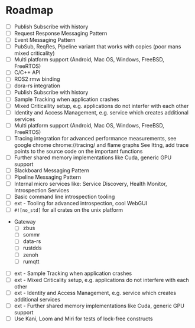 # Roadmap

* [ ] Publish Subscribe with history
* [ ] Request Response Messaging Pattern
* [ ] Event Messaging Pattern
* [ ] PubSub, ReqRes, Pipeline variant that works with copies (poor mans mixed criticality)
* [ ] Multi platform support (Android, Mac OS, Windows, FreeBSD, FreeRTOS)
* [ ] C/C++ API
* [ ] ROS2 rmw binding
* [ ] dora-rs integration
* [ ] Publish Subscribe with history
* [ ] Sample Tracking when application crashes
* [ ] Mixed Criticallity setup, e.g. applications do not interfer with each other
* [ ] Identity and Access Management, e.g. service which creates additional services
* [ ] Multi platform support (Android, Mac OS, Windows, FreeBSD, FreeRTOS)
* [ ] Tracing integration for advanced performance measurements, see google chrome chrome://tracing/ and flame graphs
      See lttng, add trace points to the source code on the important functions
* [ ] Further shared memory implementations like Cuda, generic GPU support
* [ ] Blackboard Messaging Pattern
* [ ] Pipeline Messaging Pattern
* [ ] Internal micro services like: Service Discovery, Health Monitor, Introspection Services
* [ ] Basic command line introspection tooling
* [ ] ext - Tooling for advanced introspection, cool WebGUI
* [ ] `#![no_std]` for all crates on the unix platform
* Gateway
    * [ ] zbus
    * [ ] sommr
    * [ ] data-rs
    * [ ] rustdds
    * [ ] zenoh
    * [ ] rumqtt
* [ ] ext - Sample Tracking when application crashes
* [ ] ext - Mixed Criticality setup, e.g. applications do not interfere with each other
* [ ] ext - Identity and Access Management, e.g. service which creates additional services
* [ ] ext - Further shared memory implementations like Cuda, generic GPU support
* [ ] Use Kani, Loom and Miri for tests of lock-free constructs
